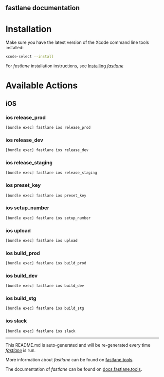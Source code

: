fastlane documentation
----

# Installation

Make sure you have the latest version of the Xcode command line tools installed:

```sh
xcode-select --install
```

For _fastlane_ installation instructions, see [Installing _fastlane_](https://docs.fastlane.tools/#installing-fastlane)

# Available Actions

## iOS

### ios release_prod

```sh
[bundle exec] fastlane ios release_prod
```



### ios release_dev

```sh
[bundle exec] fastlane ios release_dev
```



### ios release_staging

```sh
[bundle exec] fastlane ios release_staging
```



### ios preset_key

```sh
[bundle exec] fastlane ios preset_key
```



### ios setup_number

```sh
[bundle exec] fastlane ios setup_number
```



### ios upload

```sh
[bundle exec] fastlane ios upload
```



### ios build_prod

```sh
[bundle exec] fastlane ios build_prod
```



### ios build_dev

```sh
[bundle exec] fastlane ios build_dev
```



### ios build_stg

```sh
[bundle exec] fastlane ios build_stg
```



### ios slack

```sh
[bundle exec] fastlane ios slack
```



----

This README.md is auto-generated and will be re-generated every time [_fastlane_](https://fastlane.tools) is run.

More information about _fastlane_ can be found on [fastlane.tools](https://fastlane.tools).

The documentation of _fastlane_ can be found on [docs.fastlane.tools](https://docs.fastlane.tools).
